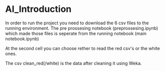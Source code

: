 # AI_Introduction
In order to run the project you need to download the 6 csv files to the running environment.
The pre prossesing notebook (preprossesing.ipynb) which made those files is seperate from the running notebook (main notebook.ipynb)

At the second cell you can choose rether to read the red csv's or the white ones.

The csv clean_red(/white) is the data after cleaning it using Weka.
